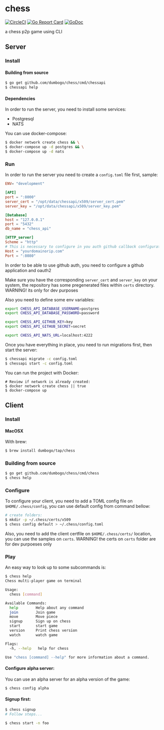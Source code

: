 # chess
[![CircleCI](https://circleci.com/gh/dumbogo/chess.svg?style=shield)](https://circleci.com/gh/dumbogo/chess)
[![Go Report Card](https://goreportcard.com/badge/github.com/dumbogo/chess)](https://goreportcard.com/report/github.com/dumbogo/chess)
[![GoDoc](https://pkg.go.dev/badge/github.com/dumbogo/chess?status.svg)](https://pkg.go.dev/github.com/dumbogo/chess)

a chess p2p game using CLI

## Server
### Install

#### Building from source
```sh
$ go get github.com/dumbogo/chess/cmd/chessapi
$ chessapi help

```
#### Dependencies
In order to run the server, you need to install some services:
- Postgresql
- NATS

You can use docker-compose:
```sh
$ docker network create chess && \
$ docker-compose up -d postgres && \
$ docker-compose up -d nats
```

### Run
In order to run the server you need to create a `config.toml` file first, sample:
```TOML
ENV= "development"

[API]
port = ":8000"
server_cert = "/opt/data/chessapi/x509/server_cert.pem"
server_key = "/opt/data/chessapi/x509/server_key.pem"

[Database]
host = "127.0.0.1"
port = "5432"
db_name = "chess_api"

[HTTP_server]
Scheme = "http"
# This is necessary to configure in you auth github callback configuration
Host = "yourdomainorip.com"
Port = ":8080"
```

In order to be able to use github auth, you need to configure a github application and oauth2

Make sure you have the corresponding `server_cert` and `server_key` on your system, the repository has some pregenerated files within `certs` directory.
WARNING! its only for dev purposes

Also you need to define some env variables:
```bash
export CHESS_API_DATABASE_USERNAME=postgres
export CHESS_API_DATABASE_PASSWORD=password

export CHESS_API_GITHUB_KEY=key
export CHESS_API_GITHUB_SECRET=secret

export CHESS_API_NATS_URL=localhost:4222
```


Once you have everything in place, you need to run migrations first, then start the server:
```sh
$ chessapi migrate -c config.toml
$ chessapi start -c config.toml
```

You can run the project with Docker:

```
# Review if network is already created:
$ docker network create chess || true
$ docker-compose up
```

## Client
### Install

#### MacOSX
With brew:
```sh
$ brew install dumbogo/tap/chess
```

### Building from source
```sh
$ go get github.com/dumbogo/chess/cmd/chess
$ chess help
```

### Configure
To configure your client, you need to add a TOML config file on `$HOME/.chess/config`, you can use default config from command bellow:
```sh
# create folders:
$ mkdir -p ~/.chess/certs/x509
$ chess config default > ~/.chess/config.toml
```

Also, you need to add the client certfile on `$HOME/.chess/certs/` location, you can use the samples on `certs`.
WARNING! the certs on `certs` folder are for dev purpoeses only

### Play

An easy way to look up to some subcommands is:
```sh
$ chess help
Chess multi-player game on terminal

Usage:
  chess [command]

Available Commands:
  help        Help about any command
  join        Join game
  move        Move piece
  signup      Sign up on chess
  start       start game
  version     Print chess version
  watch       watch game

Flags:
  -h, --help   help for chess

Use "chess [command] --help" for more information about a command.
```


#### Configure alpha server:
You can use an alpha server for an alpha version of the game:
```sh
$ chess config alpha
```



#### Signup first:
```sh
$ chess signup
# Follow steps...
```

```sh
$ chess start -n foo
```
